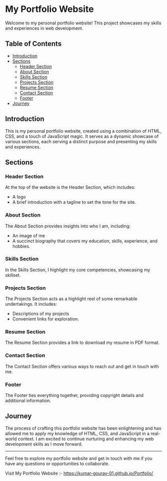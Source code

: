 # My Portfolio Website

Welcome to my personal portfolio website! This project showcases my skills and experiences in web development. 

## Table of Contents

- [Introduction](#introduction)
- [Sections](#sections)
  - [Header Section](#header-section)
  - [About Section](#about-section)
  - [Skills Section](#skills-section)
  - [Projects Section](#projects-section)
  - [Resume Section](#resume-section)
  - [Contact Section](#contact-section)
  - [Footer](#footer)
- [Journey](#journey)

## Introduction

This is my personal portfolio website, created using a combination of HTML, CSS, and a touch of JavaScript magic. It serves as a dynamic showcase of various sections, each serving a distinct purpose and presenting my skills and experiences.

## Sections

### Header Section

At the top of the website is the Header Section, which includes:

- A logo
- A brief introduction with a tagline to set the tone for the site.

### About Section

The About Section provides insights into who I am, including:

- An image of me
- A succinct biography that covers my education, skills, experience, and hobbies.

### Skills Section

In the Skills Section, I highlight my core competencies, showcasing my skillset.

### Projects Section

The Projects Section acts as a highlight reel of some remarkable undertakings. It includes:

- Descriptions of my projects
- Convenient links for exploration.

### Resume Section

The Resume Section provides a link to download my resume in PDF format.

### Contact Section

The Contact Section offers various ways to reach out and get in touch with me.

### Footer

The Footer ties everything together, providing copyright details and additional information.

## Journey

The process of crafting this portfolio website has been enlightening and has allowed me to apply my knowledge of HTML, CSS, and JavaScript in a real-world context. I am excited to continue nurturing and enhancing my web development skills as I move forward.

---

Feel free to explore my portfolio website and get in touch with me if you have any questions or opportunities to collaborate.

Visit My Portfolio Website :- https://kumar-gourav-01.github.io/Portfolio/
